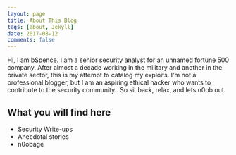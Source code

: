 ```yaml
---
layout: page
title: About This Blog
tags: [about, Jekyll]
date: 2017-08-12
comments: false
---
```

    
Hi, I am bSpence. I am a senior security analyst for an unnamed fortune 500 company. After almost a decade working in the military and another in the private sector, this is my attempt to catalog my exploits. I'm not a professional blogger, but I am an aspiring ethical hacker who wants to contribute to the security community.. So sit back, relax, and lets n0ob out.

## What you will find here
* Security Write-ups
* Anecdotal stories
* n0obage
